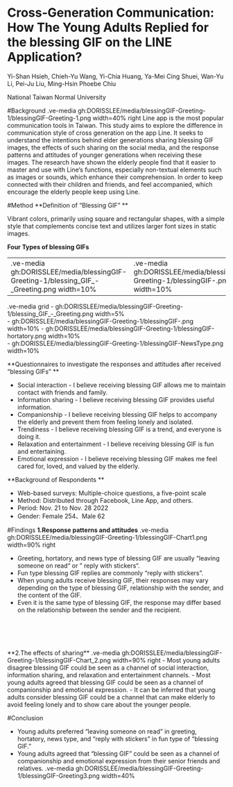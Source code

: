 # Cross-Generation Communication: How The Young Adults Replied for the blessing GIF on the LINE Application?

Yi-Shan Hsieh, Chieh-Yu Wang, Yi-Chia Huang, Ya-Mei Cing Shuei, Wan-Yu Li, Pei-Ju Liu, Ming-Hsin Phoebe Chiu

National Taiwan Normal University

#Background
.ve-media gh:DORISSLEE/media/blessingGIF-Greeting-1/blessingGIF-Greeting-1.png width=40% right
Line app is the most popular communication tools in Taiwan. This study aims to explore the difference in communication style of cross generation on the app Line. It seeks to understand the intentions behind elder generations sharing blessing GIF images, the effects of such sharing on the social media, and the response patterns and attitudes of younger generations when receiving these images.
The research have shown the elderly people find that it easier to master and use with Line‘s functions, especially non-textual elements such as images or sounds, which enhance their comprehension. In order to keep connected with their children and friends, and feel accompanied, which encourage the elderly people keep using Line.

#Method
**Definition of “Blessing GIF” **

Vibrant colors, primarily using square and rectangular shapes, with a simple style that complements concise text and utilizes larger font sizes in static images.


**Four Types of  blessing GIFs**
<table><tr><td>
.ve-media  gh:DORISSLEE/media/blessingGIF-Greeting-1/blessing_GIF_-_Greeting.png width=10%  
    </td><td>
.ve-media  gh:DORISSLEE/media/blessingGIF-Greeting-1/blessingGIF-.png  width=10%
    </td><td>
.ve-media  gh:DORISSLEE/media/blessingGIF-Greeting-1/blessingGIF-hortatory.png width=10%  
   </td><td>
.ve-media  gh:DORISSLEE/media/blessingGIF-Greeting-1/blessingGIF-NewsType.png width=10%  
    </td> </tr>
    </table>
 
.ve-media grid 
    - gh:DORISSLEE/media/blessingGIF-Greeting-1/blessing_GIF_-_Greeting.png width=5%  
    - gh:DORISSLEE/media/blessingGIF-Greeting-1/blessingGIF-.png  width=10%
    - gh:DORISSLEE/media/blessingGIF-Greeting-1/blessingGIF-hortatory.png width=10%  
    - gh:DORISSLEE/media/blessingGIF-Greeting-1/blessingGIF-NewsType.png width=10%  

**Questionnaires to investigate the responses and attitudes after received “blessing GIFs” **
- Social interaction - I believe receiving blessing GIF allows me to maintain contact with friends and family.
- Information sharing - I believe receiving blessing GIF provides useful information.
- Companionship - I believe receiving blessing GIF helps to accompany the elderly and prevent them from feeling lonely and isolated.
- Trendiness - I believe receiving blessing GIF is a trend, and everyone is doing it.
- Relaxation and entertainment - I believe receiving blessing GIF is fun and entertaining.
- Emotional expression - I believe receiving blessing GIF makes me feel cared for, loved, and valued by the elderly.


**Background of Respondents **

- Web-based surveys: Multiple-choice questions, a five-point scale
- Method: Distributed through Facebook, Line App, and others.
- Period: Nov. 21 to Nov. 28 2022
- Gender: Female 254、Male 62



#Findings
**1.Response patterns and attitudes**
.ve-media gh:DORISSLEE/media/blessingGIF-Greeting-1/blessingGIF-Chart1.png  width=90% right
-  Greeting, hortatory, and news type of blessing GIF are usually “leaving someone on read“ or ” reply with stickers“.
-  Fun type blessing GIF replies are commonly  “reply with stickers”.
-  When young adults receive blessing GIF, their responses may vary depending on the type of blessing GIF, relationship with the sender, and the content of the GIF.
-  Even it is the same type of blessing GIF, the response may differ based on the relationship between the sender and the recipient.
  
  
<br>
<br>
<br>
<br>
**2.The effects of sharing**
.ve-media gh:DORISSLEE/media/blessingGIF-Greeting-1/blessingGIF-Chart_2.png  width=90% right
-  Most young adults disagree blessing GIF could be seen as a channel of social interaction, information sharing, and relaxation and entertainment channels.
-  Most young adults agreed that blessing GIF could be seen as a channel of companionship and emotional expression.
-  It can be inferred that young adults consider blessing GIF could be a channel that can make elderly to avoid feeling lonely and to show care about the younger people.

#Conclusion
- Young adults preferred “leaving someone on read” in greeting, hortatory, news type, and “reply with stickers” in fun type of “blessing GIF.” 
- Young adults agreed that “blessing GIF” could be seen as a channel of companionship and emotional expression from their senior friends and relatives. 
.ve-media gh:DORISSLEE/media/blessingGIF-Greeting-1/blessingGIF-Greeting3.png  width=40% 




